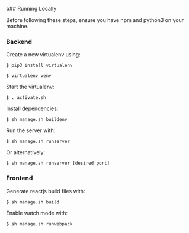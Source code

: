 b## Running Locally

Before following these steps, ensure you have npm and 
python3 on your machine.

### Backend
Create a new virtualenv using:

`$ pip3 install virtualenv`

`$ virtualenv venv`

Start the virtualenv:

`$ . activate.sh`
 
Install dependencies:

`$ sh manage.sh buildenv`

Run the server with:

`$ sh manage.sh runserver`

Or alternatively:

`$ sh manage.sh runserver [desired port]`

### Frontend
Generate reactjs build files with:

`$ sh manage.sh build`

Enable watch mode with:

`$ sh manage.sh runwebpack`



